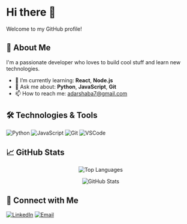 # Hi there 👋

Welcome to my GitHub profile!

## 🚀 About Me
I'm a passionate developer who loves to build cool stuff and learn new technologies.

- 🌱 I’m currently learning: **React**, **Node.js**
- 💬 Ask me about: **Python**, **JavaScript**, **Git**
- 📫 How to reach me: [adarshaba7@gmail.com](mailto:adarshaba7@gmail.com)

## 🛠️ Technologies & Tools
![Python](https://img.shields.io/badge/Python-3776AB?style=flat&logo=python&logoColor=white)
![JavaScript](https://img.shields.io/badge/JavaScript-F7DF1E?style=flat&logo=javascript&logoColor=black)
![Git](https://img.shields.io/badge/Git-F05032?style=flat&logo=git&logoColor=white)
![VSCode](https://img.shields.io/badge/VS%20Code-007ACC?style=flat&logo=visual-studio-code&logoColor=white)

## 📈 GitHub Stats
<p align="center">
  <img src="https://github-readme-stats.vercel.app/api/top-langs?username=adarshaakhilesh&show_icons=true&locale=en&layout=compact&theme=radical" alt="Top Languages" />
</p>

<p align="center">
  <img src="https://github-readme-stats.vercel.app/api?username=adarshaakhilesh&show_icons=true&locale=en&theme=radical" alt="GitHub Stats" />
</p>








## 🔗 Connect with Me
[![LinkedIn](https://img.shields.io/badge/LinkedIn-Connect-blue?style=for-the-badge&logo=linkedin&logoColor=white)](https://www.linkedin.com/in/adarsha-b-a-87b9a8284)
[![Email](https://img.shields.io/badge/Email-Contact-informational?style=for-the-badge&logo=gmail&logoColor=white)](mailto:adarshaba7@gmail.com)
